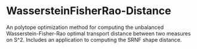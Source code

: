 # WassersteinFisherRao-Distance
An polytope optimization method for computing the unbalanced Wasserstein-Fisher-Rao optimal transport distance between two measures on S^2. Includes an application to computing the SRNF shape distance.

